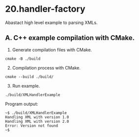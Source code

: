 # 20.handler-factory
Abastact high level example to parsing XMLs.

## A. C++ example compilation with CMake.

1. Generate compilation files with CMake.
```
cmake -B ./build
```
2. Compilation process with CMake.
```
cmake --build ./build/
```
3. Run example.
```
./build/XMLHandlerExample
```

Program output:

```
~$ ./build/XMLHandlerExample
Handling XML with version 1.0
Handling XML with version 2.0
Error: Version not found
~$
```